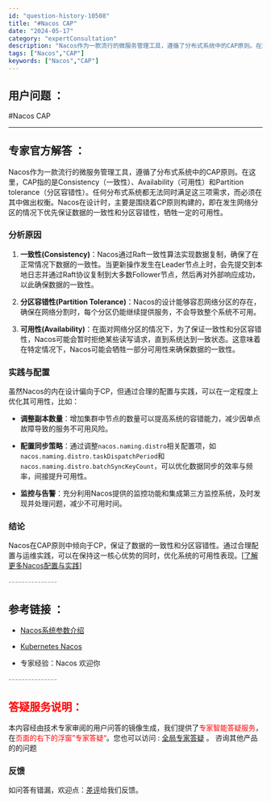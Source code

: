 ```yaml
---
id: "question-history-10508"
title: "#Nacos CAP"
date: "2024-05-17"
category: "expertConsultation"
description: "Nacos作为一款流行的微服务管理工具，遵循了分布式系统中的CAP原则。在这里，CAP指的是Consistency（一致性）、Availability（可用性）和Partition tolerance（分区容错性）。任何分布式系统都无法同时满足这三项需求，而必须在其中做出权衡。Nacos在设计时，主"
tags: ["Nacos","CAP"]
keywords: ["Nacos","CAP"]
---
```


## 用户问题 ： 
 #Nacos CAP  

---------------
## 专家官方解答 ：

Nacos作为一款流行的微服务管理工具，遵循了分布式系统中的CAP原则。在这里，CAP指的是Consistency（一致性）、Availability（可用性）和Partition tolerance（分区容错性）。任何分布式系统都无法同时满足这三项需求，而必须在其中做出权衡。Nacos在设计时，主要是围绕着CP原则构建的，即在发生网络分区的情况下优先保证数据的一致性和分区容错性，牺牲一定的可用性。

### 分析原因

1. **一致性(Consistency)**：Nacos通过Raft一致性算法实现数据复制，确保了在正常情况下数据的一致性。当更新操作发生在Leader节点上时，会先提交到本地日志并通过Raft协议复制到大多数Follower节点，然后再对外部响应成功，以此确保数据的一致性。

2. **分区容错性(Partition Tolerance)**：Nacos的设计能够容忍网络分区的存在，确保在网络分割时，每个分区仍能继续提供服务，不会导致整个系统不可用。

3. **可用性(Availability)**：在面对网络分区的情况下，为了保证一致性和分区容错性，Nacos可能会暂时拒绝某些读写请求，直到系统达到一致状态。这意味着在特定情况下，Nacos可能会牺牲一部分可用性来确保数据的一致性。

### 实践与配置

虽然Nacos的内在设计偏向于CP，但通过合理的配置与实践，可以在一定程度上优化其可用性，比如：

- **调整副本数量**：增加集群中节点的数量可以提高系统的容错能力，减少因单点故障导致的服务不可用风险。

- **配置同步策略**：通过调整`nacos.naming.distro`相关配置项，如`nacos.naming.distro.taskDispatchPeriod`和`nacos.naming.distro.batchSyncKeyCount`，可以优化数据同步的效率与频率，间接提升可用性。

- **监控与告警**：充分利用Nacos提供的监控功能和集成第三方监控系统，及时发现并处理问题，减少不可用时间。

### 结论

Nacos在CAP原则中倾向于CP，保证了数据的一致性和分区容错性。通过合理配置与运维实践，可以在保持这一核心优势的同时，优化系统的可用性表现。[[了解更多Nacos配置与实践](../user/open-api.md)]


<font color="#949494">---------------</font> 


## 参考链接 ：

* [Nacos系统参数介绍](https://nacos.io/docs/latest/guide/admin/system-configurations)
 
 * [Kubernetes Nacos](https://nacos.io/docs/latest/quickstart/quick-start-kubernetes)
 
 * 专家经验：Nacos 欢迎你 


 <font color="#949494">---------------</font> 
 


## <font color="#FF0000">答疑服务说明：</font> 

本内容经由技术专家审阅的用户问答的镜像生成，我们提供了<font color="#FF0000">专家智能答疑服务</font>，在<font color="#FF0000">页面的右下的浮窗”专家答疑“</font>。您也可以访问 : [全局专家答疑](https://answer.opensource.alibaba.com/docs/intro) 。 咨询其他产品的的问题

### 反馈
如问答有错漏，欢迎点：[差评](https://ai.nacos.io/user/feedbackByEnhancerGradePOJOID?enhancerGradePOJOId=13705)给我们反馈。
